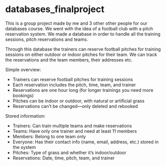 # databases_finalproject

This is a group project made by me and 3 other other people for our databases course. We went with the idea of a football club with a pitch reservation system. We made a database in order to handle all the training sessions, pitch reservations and teams.

Through this database the trainers can reserve football pitches for training sessions on either outdoor or indoor pitches for their team. We can track the reservations and the team members, their addresses etc.

Simple overview:

- Trainers can reserve football pitches for training sessions
- Each reservation includes the pitch, time, team, and trainer
-  Reservations are one hour long (for longer trainings you need more bookings)
-  Pitches can be indoor or outdoor, with natural or artificial grass
-  Reservations can’t be changed—only deleted and rebooked

Stored information:
- Trainers: Can train multiple teams and make reservations
- Teams: Have only one trainer and need at least 11 members
- Members: Belong to one team only
- Everyone: Has their contact info (name, email, address, etc.) stored in the system
- Pitches: Type of grass and whether it’s indoor/outdoor
- Reservations: Date, time, pitch, team, and trainer
